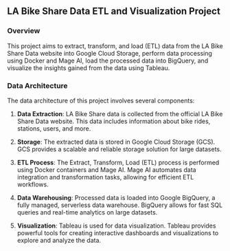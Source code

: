 ## LA Bike Share Data ETL and Visualization Project

### Overview

This project aims to extract, transform, and load (ETL) data from the LA Bike Share Data website into Google Cloud Storage, perform data processing using Docker and Mage AI, load the processed data into BigQuery, and visualize the insights gained from the data using Tableau.

### Data Architecture

The data architecture of this project involves several components:

1. **Data Extraction**: LA Bike Share data is collected from the official LA Bike Share Data website. This data includes information about bike rides, stations, users, and more.

2. **Storage**: The extracted data is stored in Google Cloud Storage (GCS). GCS provides a scalable and reliable storage solution for large datasets.

3. **ETL Process**: The Extract, Transform, Load (ETL) process is performed using Docker containers and Mage AI. Mage AI automates data integration and transformation tasks, allowing for efficient ETL workflows.

4. **Data Warehousing**: Processed data is loaded into Google BigQuery, a fully managed, serverless data warehouse. BigQuery allows for fast SQL queries and real-time analytics on large datasets.

5. **Visualization**: Tableau is used for data visualization. Tableau provides powerful tools for creating interactive dashboards and visualizations to explore and analyze the data.
